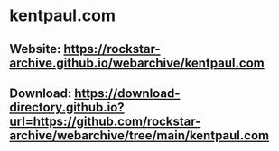 # kentpaul.com

## Website: https://rockstar-archive.github.io/webarchive/kentpaul.com

## Download: https://download-directory.github.io?url=https://github.com/rockstar-archive/webarchive/tree/main/kentpaul.com
